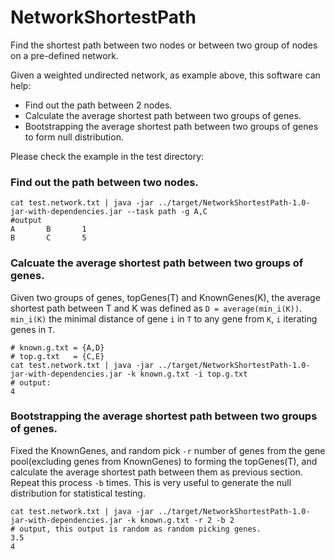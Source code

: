 # NetworkShortestPath
Find the shortest path between two nodes or between two group of nodes on a pre-defined network.

Given a weighted undirected network, as example above, this software can help:
- Find out the path between 2 nodes.
- Calculate the average shortest path between two groups of genes.
- Bootstrapping the average shortest path between two groups of genes to form null distribution.


Please check the example in the test directory:
### Find out the path between two nodes.
```
cat test.network.txt | java -jar ../target/NetworkShortestPath-1.0-jar-with-dependencies.jar --task path -g A,C
#output
A       B       1
B       C       5
```

### Calcuate the average shortest path between two groups of genes.
Given two groups of genes, topGenes(T) and KnownGenes(K), the average shortest path between T and K was defined as ```D = average(min_i(K))```. ```min_i(K)``` the minimal distance of gene ```i``` in ```T``` to any gene from ```K```, ```i``` iterating genes in ```T```.

```
# known.g.txt = {A,D}
# top.g.txt   = {C,E}
cat test.network.txt | java -jar ../target/NetworkShortestPath-1.0-jar-with-dependencies.jar -k known.g.txt -i top.g.txt
# output:
4
```

### Bootstrapping the average shortest path between two groups of genes.
Fixed the KnownGenes, and random pick ```-r``` number of genes from the gene pool(excluding genes from KnownGenes) to forming the topGenes(T), and calculate the average shortest path between them as previous section. Repeat this process ```-b``` times. This is very useful to generate the null distribution for statistical testing. 
```
cat test.network.txt | java -jar ../target/NetworkShortestPath-1.0-jar-with-dependencies.jar -k known.g.txt -r 2 -b 2
# output, this output is random as random picking genes.
3.5
4
```


